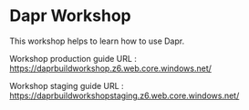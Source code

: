 # Dapr Workshop

This workshop helps to learn how to use Dapr.

Workshop production guide URL : https://daprbuildworkshop.z6.web.core.windows.net/

Workshop staging guide URL : https://daprbuildworkshopstaging.z6.web.core.windows.net/